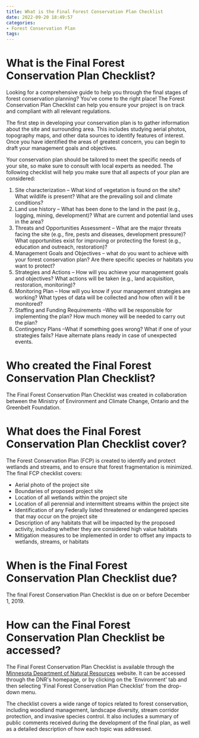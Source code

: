 ```yaml
---
title: What is the Final Forest Conservation Plan Checklist
date: 2022-09-20 18:49:57
categories:
- Forest Conservation Plan
tags:
---
```



#  What is the Final Forest Conservation Plan Checklist?

Looking for a comprehensive guide to help you through the final stages of forest conservation planning? You've come to the right place! The Forest Conservation Plan Checklist can help you ensure your project is on track and compliant with all relevant regulations.

The first step in developing your conservation plan is to gather information about the site and surrounding area. This includes studying aerial photos, topography maps, and other data sources to identify features of interest. Once you have identified the areas of greatest concern, you can begin to draft your management goals and objectives.

Your conservation plan should be tailored to meet the specific needs of your site, so make sure to consult with local experts as needed. The following checklist will help you make sure that all aspects of your plan are considered:

1. Site characterization – What kind of vegetation is found on the site? What wildlife is present? What are the prevailing soil and climate conditions?
2. Land use history – What has been done to the land in the past (e.g., logging, mining, development)? What are current and potential land uses in the area?
3. Threats and Opportunities Assessment – What are the major threats facing the site (e.g., fire, pests and diseases, development pressure)? What opportunities exist for improving or protecting the forest (e.g., education and outreach, restoration)?
4. Management Goals and Objectives – what do you want to achieve with your forest conservation plan? Are there specific species or habitats you want to protect? 
5. Strategies and Actions – How will you achieve your management goals and objectives? What actions will be taken (e.g., land acquisition, restoration, monitoring)?
6. Monitoring Plan – How will you know if your management strategies are working? What types of data will be collected and how often will it be monitored?
7. Staffing and Funding Requirements –Who will be responsible for implementing the plan? How much money will be needed to carry out the plan?
8. Contingency Plans –What if something goes wrong? What if one of your strategies fails? Have alternate plans ready in case of unexpected events.

#  Who created the Final Forest Conservation Plan Checklist?

The Final Forest Conservation Plan Checklist was created in collaboration between the Ministry of Environment and Climate Change, Ontario and the Greenbelt Foundation.

#  What does the Final Forest Conservation Plan Checklist cover? 
The Forest Conservation Plan (FCP) is created to identify and protect wetlands and streams, and to ensure that forest fragmentation is minimized. The final FCP checklist covers:
- Aerial photo of the project site 
- Boundaries of proposed project site 
- Location of all wetlands within the project site 
- Location of all perennial and intermittent streams within the project site 
- Identification of any Federally listed threatened or endangered species that may occur on the project site 
- Description of any habitats that will be impacted by the proposed activity, including whether they are considered high value habitats 
- Mitigation measures to be implemented in order to offset any impacts to wetlands, streams, or habitats

#  When is the Final Forest Conservation Plan Checklist due?

The final Forest Conservation Plan Checklist is due on or before December 1, 2019.

#  How can the Final Forest Conservation Plan Checklist be accessed?

The Final Forest Conservation Plan Checklist is available through the [Minnesota Department of Natural Resources](https://www.dnr.state.mn.us/) website. It can be accessed through the DNR's homepage, or by clicking on the 'Environment' tab and then selecting 'Final Forest Conservation Plan Checklist' from the drop-down menu.

The checklist covers a wide range of topics related to forest conservation, including woodland management, landscape diversity, stream corridor protection, and invasive species control. It also includes a summary of public comments received during the development of the final plan, as well as a detailed description of how each topic was addressed.